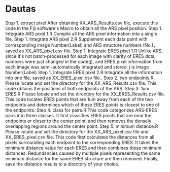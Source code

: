 # Dautas
Step 1. extract pixel
   After obtaining XX_ARS_Results.csv file, execute this code in the Fiji software's Macro to obtain all the ARS pixel position.
Step 1. Integrate ARS pixel 1.R
   Compile all the ARS pixel information into a single file.
Step 1. Integrate ARS pixel 2.R
   Supplement each data point with corresponding image Number(Label) and ARS structure numbers (No.)，saved as XX_ARS_pixel.csv file.
Step 1. Integrate ERES pixel 1.R
   Unlike ARS, since it's not batch-processed for each image with clarity of ERES dots, numbers were just changed in the code(j), and ERES pixel information from each image was semi-automatically integrated and stored. j is image Number(Label)
Step 1. Integrate ERES pixel 2.R
   Integrate all the information into one file, saved as XX_ERES_pixel.csv file..
Step 2. two endpoints.R
   Please locate and set the directory for the XX_ARS_Results.csv file.
   This code obtains the positions of both endpoints of the ARS.
Step 3. 1um ERES.R
   Please locate and set the directory for the XX_ERES_Results.csv file.
   This code locates ERES points that are 1um away from each of the two endpoints and determines which of these ERES points is closest to one of the endpoints.
Step 4. class for pairs.R
   This code categorizes ARS-ERES pairs into three classes. It first classifies ERES points that are near the endpoints or closer to the center point, and then removes the densely overlapping regions around the center point.
Step 5. minimum distance.R
   Please locate and set the directory for the XX_ARS_pixel.csv file and XX_ERES_pixel.csv file.
   This code first calculates the distances from all pixels surrounding each endpoint to the corresponding ERES. It takes the minimum distance value for each ERES and then combines these minimum distances. Redundancies caused by multiple pixels representing the same minimum distance for the same ERES structure are then removed.
   Finally, save the distance results to a directory of your choice.
